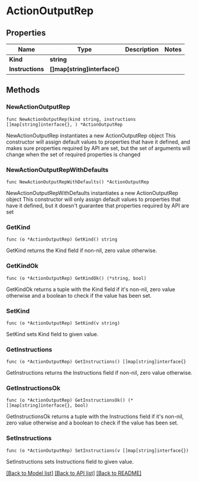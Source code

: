 # ActionOutputRep

## Properties

Name | Type | Description | Notes
------------ | ------------- | ------------- | -------------
**Kind** | **string** |  | 
**Instructions** | **[]map[string]interface{}** |  | 

## Methods

### NewActionOutputRep

`func NewActionOutputRep(kind string, instructions []map[string]interface{}, ) *ActionOutputRep`

NewActionOutputRep instantiates a new ActionOutputRep object
This constructor will assign default values to properties that have it defined,
and makes sure properties required by API are set, but the set of arguments
will change when the set of required properties is changed

### NewActionOutputRepWithDefaults

`func NewActionOutputRepWithDefaults() *ActionOutputRep`

NewActionOutputRepWithDefaults instantiates a new ActionOutputRep object
This constructor will only assign default values to properties that have it defined,
but it doesn't guarantee that properties required by API are set

### GetKind

`func (o *ActionOutputRep) GetKind() string`

GetKind returns the Kind field if non-nil, zero value otherwise.

### GetKindOk

`func (o *ActionOutputRep) GetKindOk() (*string, bool)`

GetKindOk returns a tuple with the Kind field if it's non-nil, zero value otherwise
and a boolean to check if the value has been set.

### SetKind

`func (o *ActionOutputRep) SetKind(v string)`

SetKind sets Kind field to given value.


### GetInstructions

`func (o *ActionOutputRep) GetInstructions() []map[string]interface{}`

GetInstructions returns the Instructions field if non-nil, zero value otherwise.

### GetInstructionsOk

`func (o *ActionOutputRep) GetInstructionsOk() (*[]map[string]interface{}, bool)`

GetInstructionsOk returns a tuple with the Instructions field if it's non-nil, zero value otherwise
and a boolean to check if the value has been set.

### SetInstructions

`func (o *ActionOutputRep) SetInstructions(v []map[string]interface{})`

SetInstructions sets Instructions field to given value.



[[Back to Model list]](../README.md#documentation-for-models) [[Back to API list]](../README.md#documentation-for-api-endpoints) [[Back to README]](../README.md)


